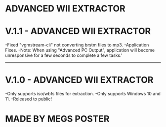 # ADVANCED WII EXTRACTOR

# V.1.1 - ADVANCED WII EXTRACTOR
-Fixed "vgmstream-cli" not converting brstm files to mp3.
-Application Fixes.
-Note: When using "Advanced PC Output", application will become unresponsive for a few seconds to complete a few tasks.'

---

# V.1.0 - ADVANCED WII EXTRACTOR
-Only supports iso/wbfs files for extraction.
-Only supports Windows 10 and 11.
-Released to public!

# MADE BY MEGS POSTER
